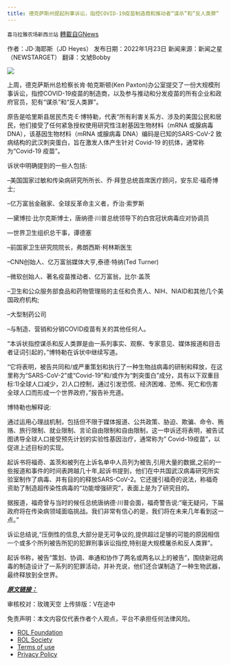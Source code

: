 ```yaml
---
title: 德克萨斯州提起刑事诉讼，指控COVID-19疫苗制造商和推动者“谋杀”和“反人类罪”
---
```

`喜马拉雅农场新西兰站` [轉載自GNews](https://gnews.org/zh-hans/1904875/)

作者：JD·海耶斯（JD Heyes）
发布日期：2022年1月23日
新闻来源：新闻之星（NEWSTARGET）
翻译：文虓Bobby

![](https://assets.gnews.org/wp-content/uploads/2022/01/1251.gif)

上周，德克萨斯州总检察长肯·帕克斯顿(Ken Paxton)办公室提交了一份大规模刑事诉讼，指控COVID-19疫苗的制造商，以及参与推动和分发疫苗的所有企业和政府官员，犯有“谋杀”和“反人类罪”。

原告是哈里斯县居民杰克·E·博特勒，代表“所有利害关系方、涉及的美国公民和居民，他们接受了任何紧急授权使用研究性注射基因生物材料（mRNA 或腺病毒 DNA），该基因生物材料（mRNA 或腺病毒 DNA）编码是已知的SARS-CoV-2 致病结构的武汉刺突蛋白，旨在激发人体产生针对 Covid-19 的抗体，通常称为“Covid-19 疫苗”。

诉状中明确提到的一些人包括:

–美国国家过敏和传染病研究所所长、乔·拜登总统首席医疗顾问，安东尼·福奇博士;

–亿万富翁金融家、全球反革命主义者，乔治·索罗斯

—黛博拉·比尔克斯博士，唐纳德·川普总统领导下的白宫冠状病毒应对协调员

—世界卫生组织总干事，谭德塞

–前国家卫生研究院院长，弗朗西斯·柯林斯医生

–CNN创始人、亿万富翁媒体大亨,泰德·特纳(Ted Turner)

–微软创始人、著名疫苗推动者、亿万富翁，比尔·盖茨

–卫生和公众服务部食品和药物管理局的主任和负责人、NIH、NIAID和其他几个美国政府机构;

–大型制药公司

–与制造、营销和分销COVID疫苗有关的其他任何人。

“本诉状指控谋杀和反人类罪是由一系列事实、观察、专家意见、媒体报道和目击者证词引起的，”博特勒在诉状中继续写道。

“它将表明，被告共同和/或严重策划和执行了一种生物战病毒的研制和释放，在这里称为“SARS-CoV-2”或“Covid-19”和/或作为“刺突蛋白”成分，具有以下双重目标:1)全球人口减少，2)人口控制，通过引发恐慌、经济困难、恐怖、死亡和伤害全球人口而形成一个世界政府，”报告补充道。

博特勒也解释说:

通过运用心理战机制，包括但不限于媒体报道、公共政策、胁迫、欺骗、命令、贿赂、旅行限制、就业限制、言论自由限制和自由限制，这一申诉还将表明，被告试图诱导全球人口接受预先计划的实验性基因治疗，通常称为” Covid-19疫苗”，以促进上述目标的实现。

起诉书将福奇、盖茨和被列在上诉名单中人员列为被告,引用大量的数据,之前的一些报道和事件的时间表跨越几十年,起诉书提到，他们在中共国武汉病毒研究所实验室制作了病毒、并有目的的释放SARS-CoV-2。它还援引福奇的说法，称福奇资助了制造超传染性病毒的“功能增强研究”，表面上是为了研究目的。

据报道，福奇曾与当时的候任总统唐纳德·川普会面，福奇警告说:“毫无疑问，下届政府将在传染病领域面临挑战。我们非常有信心的是，我们将在未来几年看到这一点。”

诉讼总结说,“压倒性的信息,大部分是无可争议的,提供超过足够的可能的原因相信一个或多个所列被告所犯的犯罪刑事诉讼指控,特别是大规模屠杀和反人类罪”。

起诉书称，被告“策划、协调、串通和协作了两名或两名以上的被告”，围绕新冠病毒的制造设计了一系列的犯罪活动，并补充说，他们还合谋制造了一种生物武器，最终释放到全世界。

***[原文链接：](https://www.newstarget.com/2022-01-23-criminal-complaint-filed-covid19-vaccine-makers-murder-crimes-against-humanity.html)***

审核校对：玫瑰天空
上传排版：V在途中

 

免责声明：本文内容仅代表作者个人观点，平台不承担任何法律风险。

- [ROL Foundation](https://rolfoundation.org/)
- [ROL Society](https://rolsociety.org/)
- [Terms of use](https://gnews.org/terms-of-use-3/)
- [Privacy Policy](https://gnews.org/privacy-policy/)
